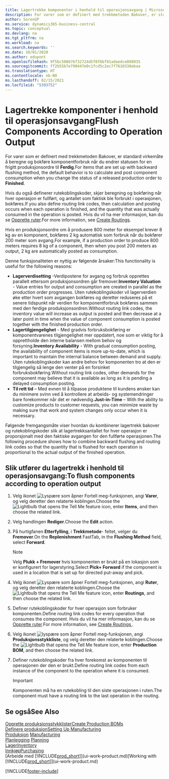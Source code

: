 ```yaml
---
title: Lagertrekke komponenter i henhold til operasjonsavgang | Microsoft-dokumentasjon
description: For varer som er definert med trekkmetoden Bakover, er standard virkemåte å beregne og bokføre komponentforbruk når du endrer statusen for en frigitt produksjonsordre til **Ferdig**. Hvis du vil ha mer informasjon, kan du se Trekkmetode.
author: SorenGP
ms.service: dynamics365-business-central
ms.topic: conceptual
ms.devlang: na
ms.tgt_pltfrm: na
ms.workload: na
ms.search.keywords: ''
ms.date: 10/01/2020
ms.author: edupont
ms.openlocfilehash: 9f5bc508676f32724d5f0f6bf01adaedce088935
ms.sourcegitcommit: ff2b55b7e790447e0c1fcd5c2ec7f7610338ebaa
ms.translationtype: HT
ms.contentlocale: nb-NO
ms.lasthandoff: 02/15/2021
ms.locfileid: "5393752"
---
```

# <a name="flush-components-according-to-operation-output"></a><span data-ttu-id="dc002-104">Lagertrekke komponenter i henhold til operasjonsavgang</span><span class="sxs-lookup"><span data-stu-id="dc002-104">Flush Components According to Operation Output</span></span>
<span data-ttu-id="dc002-105">For varer som er definert med trekkmetoden Bakover, er standard virkemåte å beregne og bokføre komponentforbruk når du endrer statusen for en frigitt produksjonsordre til **Ferdig**.</span><span class="sxs-lookup"><span data-stu-id="dc002-105">For items that are set up with backward flushing method, the default behavior is to calculate and post component consumption when you change the status of a released production order to **Finished**.</span></span>  

<span data-ttu-id="dc002-106">Hvis du også definerer rutekoblingskoder, skjer beregning og bokføring når hver operasjon er fullført, og antallet som faktisk ble forbrukt i operasjonen, bokføres.</span><span class="sxs-lookup"><span data-stu-id="dc002-106">If you also define routing link codes, then calculation and posting occurs when each operation is finished, and the quantity that was actually consumed in the operation is posted.</span></span> <span data-ttu-id="dc002-107">Hvis du vil ha mer informasjon, kan du se [Opprette ruter](production-how-to-create-routings.md).</span><span class="sxs-lookup"><span data-stu-id="dc002-107">For more information, see [Create Routings](production-how-to-create-routings.md).</span></span>  

<span data-ttu-id="dc002-108">Hvis en produksjonsordre om å produsere 800 meter for eksempel krever 8 kg av en komponent, bokføres 2 kg automatisk som forbruk når du bokfører 200 meter som avgang.</span><span class="sxs-lookup"><span data-stu-id="dc002-108">For example, if a production order to produce 800 meters requires 8 kg of a component, then when you post 200 meters as output, 2 kg are automatically posted as consumption.</span></span>  

<span data-ttu-id="dc002-109">Denne funksjonaliteten er nyttig av følgende årsaker:</span><span class="sxs-lookup"><span data-stu-id="dc002-109">This functionality is useful for the following reasons:</span></span>  

-   <span data-ttu-id="dc002-110">**Lagerverdisetting** -Verdipostene for avgang og forbruk opprettes parallelt ettersom produksjonsordren går fremover.</span><span class="sxs-lookup"><span data-stu-id="dc002-110">**Inventory Valuation** - Value entries for output and consumption are created in parallel as the production order progresses.</span></span> <span data-ttu-id="dc002-111">Uten rutekoblingskoder vil lagerverdien øke etter hvert som avgangen bokføres og deretter reduseres på et senere tidspunkt når verdien for komponentforbruk bokføres sammen med den ferdige produksjonsordren.</span><span class="sxs-lookup"><span data-stu-id="dc002-111">Without routing link codes, the inventory value will increase as output is posted and then decrease at a later point in time when the value of component consumption is posted together with the finished production order.</span></span>  
-   <span data-ttu-id="dc002-112">**Lagertilgjengelighet** - Med gradvis forbruksbokføring er komponentvarenes tilgjengelighet mer oppdatert, noe som er viktig for å opprettholde den interne balansen mellom behov og forsyning.</span><span class="sxs-lookup"><span data-stu-id="dc002-112">**Inventory Availability** - With gradual consumption posting, the availability of component items is more up-to-date, which is important to maintain the internal balance between demand and supply.</span></span> <span data-ttu-id="dc002-113">Uten rutekoblingskoder kan andre behov for komponenten tro at den er tilgjengelig så lenge den venter på en forsinket forbruksbokføring.</span><span class="sxs-lookup"><span data-stu-id="dc002-113">Without routing link codes, other demands for the component may believe that it is available as long as it is pending a delayed consumption posting.</span></span>  
-   <span data-ttu-id="dc002-114">**Til rett tid** – Med evnen til å tilpasse produktene til kundens ønsker kan du minimere svinn ved å kontrollere at arbeids- og systemendringer bare forekommer når det er nødvendig.</span><span class="sxs-lookup"><span data-stu-id="dc002-114">**Just-in-Time** – With the ability to customize products to customer requests, you can minimize waste by making sure that work and system changes only occur when it is necessary.</span></span>  

<span data-ttu-id="dc002-115">Følgende fremgangsmåte viser hvordan du kombinerer lagertrekk bakover og rutekoblingskoder slik at lagertrekksantallet for hver operasjon er proporsjonalt med den faktiske avgangen for den fullførte operasjonen.</span><span class="sxs-lookup"><span data-stu-id="dc002-115">The following procedure shows how to combine backward flushing and routing link codes so that the quantity that is flushed for each operation is proportional to the actual output of the finished operation.</span></span>  

## <a name="to-flush-components-according-to-operation-output"></a><span data-ttu-id="dc002-116">Slik utfører du lagertrekk i henhold til operasjonsavgang:</span><span class="sxs-lookup"><span data-stu-id="dc002-116">To flush components according to operation output</span></span>  
1.  <span data-ttu-id="dc002-117">Velg ikonet ![Lyspære som åpner Fortell meg-funksjonen](media/ui-search/search_small.png "Fortell hva du vil gjøre"), angi **Varer**, og velg deretter den relaterte koblingen.</span><span class="sxs-lookup"><span data-stu-id="dc002-117">Choose the ![Lightbulb that opens the Tell Me feature](media/ui-search/search_small.png "Tell me what you want to do") icon, enter **Items**, and then choose the related link.</span></span>  
2.  <span data-ttu-id="dc002-118">Velg handlingen **Rediger**.</span><span class="sxs-lookup"><span data-stu-id="dc002-118">Choose the **Edit** action.</span></span>  
3.  <span data-ttu-id="dc002-119">På hurtigfanen **Etterfylling**, i **Trekkmetode**- feltet, velger du **Fremover**.</span><span class="sxs-lookup"><span data-stu-id="dc002-119">On the **Replenishment** FastTab, in the **Flushing Method** field, select **Forward**.</span></span>  

    > [!NOTE]  
    >  <span data-ttu-id="dc002-120">Velg **Plukk + Fremover** hvis komponenten er brukt på en lokasjon som er konfigurert for lagerstyring.</span><span class="sxs-lookup"><span data-stu-id="dc002-120">Select **Pick+ Forward** if the component is used in a location that is set up for directed put-away and pick.</span></span>  

4.  <span data-ttu-id="dc002-121">Velg ikonet ![Lyspære som åpner Fortell meg-funksjonen](media/ui-search/search_small.png "Fortell hva du vil gjøre"), angi **Ruter**, og velg deretter den relaterte koblingen.</span><span class="sxs-lookup"><span data-stu-id="dc002-121">Choose the ![Lightbulb that opens the Tell Me feature](media/ui-search/search_small.png "Tell me what you want to do") icon, enter **Routings**, and then choose the related link.</span></span>  
5.  <span data-ttu-id="dc002-122">Definer rutekoblingskoder for hver operasjon som forbruker komponenten.</span><span class="sxs-lookup"><span data-stu-id="dc002-122">Define routing link codes for every operation that consumes the component.</span></span> <span data-ttu-id="dc002-123">Hvis du vil ha mer informasjon, kan du se [Opprette ruter](production-how-to-create-routings.md).</span><span class="sxs-lookup"><span data-stu-id="dc002-123">For more information, see [Create Routings ](production-how-to-create-routings.md).</span></span>  
6.  <span data-ttu-id="dc002-124">Velg ikonet ![lyspære som åpner Fortell meg-funksjonen](media/ui-search/search_small.png "Fortell hva du vil gjøre"), angi **Produksjonsstykkliste**, og velg deretter den relaterte koblingen.</span><span class="sxs-lookup"><span data-stu-id="dc002-124">Choose the ![Lightbulb that opens the Tell Me feature](media/ui-search/search_small.png "Tell me what you want to do") icon, enter **Production BOM**, and then choose the related link.</span></span>  
7.  <span data-ttu-id="dc002-125">Definer rutekoblingskoder fra hver forekomst av komponenten til operasjonen der den er brukt.</span><span class="sxs-lookup"><span data-stu-id="dc002-125">Define routing link codes from each instance of the component to the operation where it is consumed.</span></span>

    > [!IMPORTANT]  
    >  <span data-ttu-id="dc002-126">Komponenten må ha en rutekobling til den siste operasjonen i ruten.</span><span class="sxs-lookup"><span data-stu-id="dc002-126">The component must have a routing link to the last operation in the routing.</span></span>  

## <a name="see-also"></a><span data-ttu-id="dc002-127">Se også</span><span class="sxs-lookup"><span data-stu-id="dc002-127">See Also</span></span>  
[<span data-ttu-id="dc002-128">Opprette produksjonsstykklister</span><span class="sxs-lookup"><span data-stu-id="dc002-128">Create Production BOMs</span></span>](production-how-to-create-production-boms.md)  
[<span data-ttu-id="dc002-129">Definere produksjon</span><span class="sxs-lookup"><span data-stu-id="dc002-129">Setting Up Manufacturing</span></span>](production-configure-production-processes.md)  
<span data-ttu-id="dc002-130">[Produksjon](production-manage-manufacturing.md)  </span><span class="sxs-lookup"><span data-stu-id="dc002-130">[Manufacturing](production-manage-manufacturing.md)  </span></span>  
<span data-ttu-id="dc002-131">[Planlegging](production-planning.md) </span><span class="sxs-lookup"><span data-stu-id="dc002-131">[Planning](production-planning.md) </span></span>  
[<span data-ttu-id="dc002-132">Lager</span><span class="sxs-lookup"><span data-stu-id="dc002-132">Inventory</span></span>](inventory-manage-inventory.md)  
[<span data-ttu-id="dc002-133">Innkjøp</span><span class="sxs-lookup"><span data-stu-id="dc002-133">Purchasing</span></span>](purchasing-manage-purchasing.md)  
<span data-ttu-id="dc002-134">[Arbeide med [!INCLUDE[prod_short](includes/prod_short.md)]](ui-work-product.md)</span><span class="sxs-lookup"><span data-stu-id="dc002-134">[Working with [!INCLUDE[prod_short](includes/prod_short.md)]](ui-work-product.md)</span></span>


[!INCLUDE[footer-include](includes/footer-banner.md)]